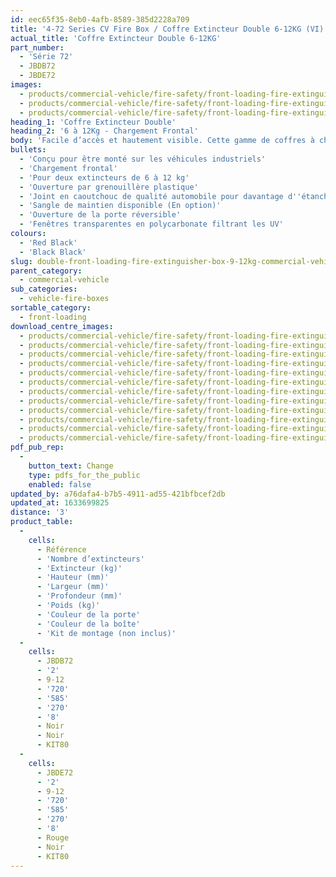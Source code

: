```yaml
---
id: eec65f35-8eb0-4afb-8589-385d2228a709
title: '4-72 Series CV Fire Box / Coffre Extincteur Double 6-12KG (VI)'
actual_title: 'Coffre Extincteur Double 6-12KG'
part_number:
  - 'Série 72'
  - JBDB72
  - JBDE72
images:
  - products/commercial-vehicle/fire-safety/front-loading-fire-extinguisher-boxes/72/images-lr/Product_Image_776x776_(518x518_focus_area)-JBDE72_01.jpg
  - products/commercial-vehicle/fire-safety/front-loading-fire-extinguisher-boxes/72/images-lr/Product_Image_776x776_(518x518_focus_area)-JBDE72_02.jpg
  - products/commercial-vehicle/fire-safety/front-loading-fire-extinguisher-boxes/72/images-lr/Product_Image_776x776_(518x518_focus_area)-JBDE72_03.jpg
heading_1: 'Coffre Extincteur Double'
heading_2: '6 à 12Kg - Chargement Frontal'
body: 'Facile d’accès et hautement visible. Cette gamme de coffres à chargement frontal est conçue pour le stockage de deux extincteurs de 6 à 12Kg.'
bullets:
  - 'Conçu pour être monté sur les véhicules industriels'
  - 'Chargement frontal'
  - 'Pour deux extincteurs de 6 à 12 kg'
  - 'Ouverture par grenouillère plastique'
  - 'Joint en caoutchouc de qualité automobile pour davantage d''étanchéité'
  - 'Sangle de maintien disponible (En option)'
  - 'Ouverture de la porte réversible'
  - 'Fenêtres transparentes en polycarbonate filtrant les UV'
colours:
  - 'Red Black'
  - 'Black Black'
slug: double-front-loading-fire-extinguisher-box-9-12kg-commercial-vehicle
parent_category:
  - commercial-vehicle
sub_categories:
  - vehicle-fire-boxes
sortable_category:
  - front-loading
download_centre_images:
  - products/commercial-vehicle/fire-safety/front-loading-fire-extinguisher-boxes/72/images-hr/JBDE72_001.jpg
  - products/commercial-vehicle/fire-safety/front-loading-fire-extinguisher-boxes/72/images-hr/JBDE72_002.jpg
  - products/commercial-vehicle/fire-safety/front-loading-fire-extinguisher-boxes/72/images-hr/JBDE72_003.jpg
  - products/commercial-vehicle/fire-safety/front-loading-fire-extinguisher-boxes/72/images-hr/JBDE72_004.jpg
  - products/commercial-vehicle/fire-safety/front-loading-fire-extinguisher-boxes/72/images-hr/JBDE72_005.jpg
  - products/commercial-vehicle/fire-safety/front-loading-fire-extinguisher-boxes/72/images-hr/JBDE72_006.jpg
  - products/commercial-vehicle/fire-safety/front-loading-fire-extinguisher-boxes/72/images-hr/JBDE72_007.jpg
  - products/commercial-vehicle/fire-safety/front-loading-fire-extinguisher-boxes/72/images-hr/JBKE72_001.jpg
  - products/commercial-vehicle/fire-safety/front-loading-fire-extinguisher-boxes/72/images-hr/JBKE72_002.jpg
  - products/commercial-vehicle/fire-safety/front-loading-fire-extinguisher-boxes/72/images-hr/JBKE72_003.jpg
  - products/commercial-vehicle/fire-safety/front-loading-fire-extinguisher-boxes/72/images-hr/JBKE72_004.jpg
  - products/commercial-vehicle/fire-safety/front-loading-fire-extinguisher-boxes/72/images-hr/JBKE72_005.jpg
pdf_pub_rep:
  -
    button_text: Change
    type: pdfs_for_the_public
    enabled: false
updated_by: a76dafa4-b7b5-4911-ad55-421bfbcef2db
updated_at: 1633699825
distance: '3'
product_table:
  -
    cells:
      - Référence
      - 'Nombre d’extincteurs'
      - 'Extincteur (kg)'
      - 'Hauteur (mm)'
      - 'Largeur (mm)'
      - 'Profondeur (mm)'
      - 'Poids (kg)'
      - 'Couleur de la porte'
      - 'Couleur de la boîte'
      - 'Kit de montage (non inclus)'
  -
    cells:
      - JBDB72
      - '2'
      - 9-12
      - '720'
      - '585'
      - '270'
      - '8'
      - Noir
      - Noir
      - KIT80
  -
    cells:
      - JBDE72
      - '2'
      - 9-12
      - '720'
      - '585'
      - '270'
      - '8'
      - Rouge
      - Noir
      - KIT80
---
```

